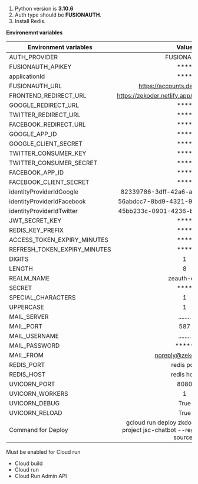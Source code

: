 1. Python version is **3.10.6**
2. Auth type should be **FUSIONAUTH**. 
3. Install Redis.

**Environemnt variables**

| Environment variables        |                                                                 Value                                                                  |
|------------------------------|:--------------------------------------------------------------------------------------------------------------------------------------:| 
| AUTH_PROVIDER                |                                                               FUSIONAUTH                                                               |
| FUSIONAUTH_APIKEY            |                                                                  ****                                                                  |
| applicationId                |                                                                  ****                                                                  |
| FUSIONAUTH_URL               |                                                    https://accounts.dev.zekoder.net                                                    |
| FRONTEND_REDIRECT_URL        |                                           https://zekoder.netlify.app/auth/verifysociallogin                                           |
| GOOGLE_REDIRECT_URL          |                                                                  ****                                                                  |
| TWITTER_REDIRECT_URL         |                                                                  ****                                                                  |
| FACEBOOK_REDIRECT_URL        |                                                                  ****                                                                  |
| GOOGLE_APP_ID                |                                                                  ****                                                                  |
| GOOGLE_CLIENT_SECRET         |                                                                  ****                                                                  |
| TWITTER_CONSUMER_KEY         |                                                                  ****                                                                  |
| TWITTER_CONSUMER_SECRET      |                                                                  ****                                                                  |
| FACEBOOK_APP_ID              |                                                                  ****                                                                  |
| FACEBOOK_CLIENT_SECRET       |                                                                  ****                                                                  |
| identityProviderIdGoogle     |                                                  82339786-3dff-42a6-aac6-1f1ceecb6c46                                                  |
| identityProviderIdFacebook   |                                                  56abdcc7-8bd9-4321-9621-4e9bbebae494                                                  |
| identityProviderIdTwitter    |                                                  45bb233c-0901-4236-b5ca-ac46e2e0a5a5                                                  |
| JWT_SECRET_KEY               |                                                                  ****                                                                  |
| REDIS_KEY_PREFIX             |                                                                  ****                                                                  |
| ACCESS_TOKEN_EXPIRY_MINUTES  |                                                                  ****                                                                  |
 REFRESH_TOKEN_EXPIRY_MINUTES |                                                                  ****                                                                  |
 DIGITS                       |                                                                   1                                                                    |
| LENGTH                       |                                                                   8                                                                    |
| REALM_NAME                   |                                                               zeauth-dev                                                               |
| SECRET                       |                                                                  ****                                                                  |
| SPECIAL_CHARACTERS           |                                                                   1                                                                    |
| UPPERCASE                    |                                                                   1                                                                    |
| MAIL_SERVER                  |                                                                ........                                                                |
| MAIL_PORT                    |                                                                  587                                                                   |
| MAIL_USERNAME                |                                                                ........                                                                |
| MAIL_PASSWORD                |                                                                 *****                                                                  |
| MAIL_FROM                    |                                                          noreply@zekoder.net                                                           |
| REDIS_PORT                   |                                                               redis port                                                               |
| REDIS_HOST                   |                                                               redis host                                                               |
| UVICORN_PORT                 |                                                                  8080                                                                  |
| UVICORN_WORKERS              |                                                                   1                                                                    |
| UVICORN_DEBUG                |                                                                  True                                                                  |
| UVICORN_RELOAD               |                                                                  True                                                                  |
| Command for Deploy           |                       gcloud run deploy zkdoer-zeauth-dev --project jsc-chatbot --region us-central1 --source .                        |



Must be enabled for Cloud run

- Cloud build
- Cloud run
- Cloud Run Admin API